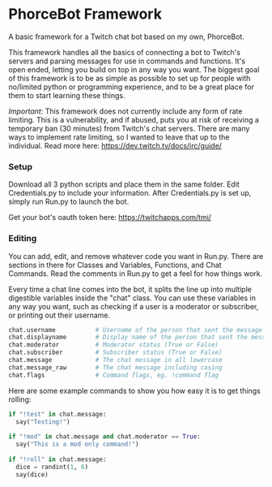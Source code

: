 # PhorceBot Framework
A basic framework for a Twitch chat bot based on my own, PhorceBot.

This framework handles all the basics of connecting a bot to Twitch's servers and parsing messages for use in commands and functions. It's open ended, letting you build on top in any way you want. The biggest goal of this framework is to be as simple as possible to set up for people with no/limited python or programming experience, and to be a great place for them to start learning these things.

_Important_: This framework does not currently include any form of rate limiting. This is a vulnerability, and if abused, puts you at risk of receiving a temporary ban (30 minutes) from Twitch's chat servers. There are many ways to implement rate limiting, so I wanted to leave that up to the individual. Read more here: https://dev.twitch.tv/docs/irc/guide/

### Setup
Download all 3 python scripts and place them in the same folder. Edit Credentials.py to include your information. After Credentials.py is set up, simply run Run.py to launch the bot.

Get your bot's oauth token here: https://twitchapps.com/tmi/

### Editing
You can add, edit, and remove whatever code you want in Run.py. There are sections in there for Classes and Variables, Functions, and Chat Commands. Read the comments in Run.py to get a feel for how things work.

Every time a chat line comes into the bot, it splits the line up into multiple digestible variables inside the "chat" class. You can use these variables in any way you want, such as checking if a user is a moderator or subscriber, or printing out their username.
```py
chat.username           # Username of the person that sent the message (Usernames are all lowercase)
chat.displayname        # Display name of the person that sent the message (Includes casing)
chat.moderator          # Moderator status (True or False)
chat.subscriber         # Subscriber status (True or False)
chat.message            # The chat message in all lowercase
chat.message_raw        # The chat message including casing
chat.flags              # Command flags, eg. !command flag
```

Here are some example commands to show you how easy it is to get things rolling:
```py
if "!test" in chat.message:
  say("Testing!")
  
if "!mod" in chat.message and chat.moderator == True:
  say("This is a mod only command!")
  
if "!roll" in chat.message:
  dice = randint(1, 6)
  say(dice)
```
